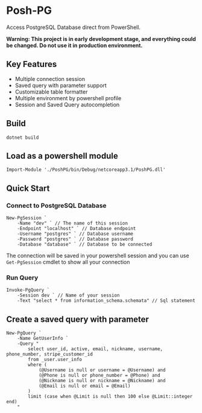 # Posh-PG

Access PostgreSQL Database direct from PowerShell.

**Warning: This project is in early development stage, and everything could be changed. Do not use it in production environment.**

## Key Features

- Multiple connection session
- Saved query with parameter support
- Customizable table formatter
- Multiple environment by powershell profile
- Session and Saved Query autocompletion

## Build

```
dotnet build
```

## Load as a powershell module

```
Import-Module './PoshPG/bin/Debug/netcoreapp3.1/PoshPG.dll'
```

## Quick Start

### Connect to PostgreSQL Database

```
New-PgSession `
    -Name "dev" ` // The name of this session
    -Endpoint "localhost" ` // Database endpoint
    -Username "postgres" ` // Database username
    -Password "postgres" ` // Database password
    -Database "database" ` // Database to be connected
```

The connection will be saved in your powershell session and you can use `Get-PgSession` cmdlet to show all your connection

### Run Query

```
Invoke-PgQuery `
    -Session dev ` // Name of your session
    -Text "select * from information_schema.schemata" // Sql statement
```

## Create a saved query with parameter

```
New-PgQuery `
    -Name GetUserInfo `
    -Query "
        select user_id, active, email, nickname, username, phone_number, stripe_customer_id
        from _user.user_info
        where (
            (@Username is null or username = @Username) and
            (@Phone is null or phone_number = @Phone) and
            (@Nickname is null or nickname = @Nickname) and
            (@Email is null or email = @Email)
        )
        limit (case when @Limit is null then 100 else @Limit::integer end)
    "
```
